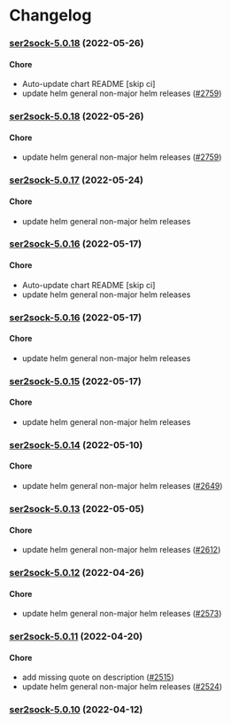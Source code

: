 # Changelog<br>


<a name="ser2sock-5.0.18"></a>
### [ser2sock-5.0.18](https://github.com/truecharts/apps/compare/ser2sock-5.0.17...ser2sock-5.0.18) (2022-05-26)

#### Chore

* Auto-update chart README [skip ci]
* update helm general non-major helm releases ([#2759](https://github.com/truecharts/apps/issues/2759))



<a name="ser2sock-5.0.18"></a>
### [ser2sock-5.0.18](https://github.com/truecharts/apps/compare/ser2sock-5.0.17...ser2sock-5.0.18) (2022-05-26)

#### Chore

* update helm general non-major helm releases ([#2759](https://github.com/truecharts/apps/issues/2759))



<a name="ser2sock-5.0.17"></a>
### [ser2sock-5.0.17](https://github.com/truecharts/apps/compare/ser2sock-5.0.16...ser2sock-5.0.17) (2022-05-24)

#### Chore

* update helm general non-major helm releases



<a name="ser2sock-5.0.16"></a>
### [ser2sock-5.0.16](https://github.com/truecharts/apps/compare/ser2sock-5.0.15...ser2sock-5.0.16) (2022-05-17)

#### Chore

* Auto-update chart README [skip ci]
* update helm general non-major helm releases



<a name="ser2sock-5.0.16"></a>
### [ser2sock-5.0.16](https://github.com/truecharts/apps/compare/ser2sock-5.0.15...ser2sock-5.0.16) (2022-05-17)

#### Chore

* update helm general non-major helm releases



<a name="ser2sock-5.0.15"></a>
### [ser2sock-5.0.15](https://github.com/truecharts/apps/compare/ser2sock-5.0.14...ser2sock-5.0.15) (2022-05-17)

#### Chore

* update helm general non-major helm releases



<a name="ser2sock-5.0.14"></a>
### [ser2sock-5.0.14](https://github.com/truecharts/apps/compare/ser2sock-5.0.13...ser2sock-5.0.14) (2022-05-10)

#### Chore

* update helm general non-major helm releases ([#2649](https://github.com/truecharts/apps/issues/2649))



<a name="ser2sock-5.0.13"></a>
### [ser2sock-5.0.13](https://github.com/truecharts/apps/compare/ser2sock-5.0.12...ser2sock-5.0.13) (2022-05-05)

#### Chore

* update helm general non-major helm releases ([#2612](https://github.com/truecharts/apps/issues/2612))



<a name="ser2sock-5.0.12"></a>
### [ser2sock-5.0.12](https://github.com/truecharts/apps/compare/ser2sock-5.0.11...ser2sock-5.0.12) (2022-04-26)

#### Chore

* update helm general non-major helm releases ([#2573](https://github.com/truecharts/apps/issues/2573))



<a name="ser2sock-5.0.11"></a>
### [ser2sock-5.0.11](https://github.com/truecharts/apps/compare/ser2sock-5.0.10...ser2sock-5.0.11) (2022-04-20)

#### Chore

* add missing quote on description ([#2515](https://github.com/truecharts/apps/issues/2515))
* update helm general non-major helm releases ([#2524](https://github.com/truecharts/apps/issues/2524))



<a name="ser2sock-5.0.10"></a>
### [ser2sock-5.0.10](https://github.com/truecharts/apps/compare/ser2sock-5.0.9...ser2sock-5.0.10) (2022-04-12)

